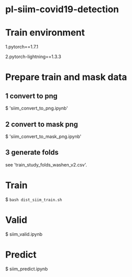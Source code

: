 # pl-siim-covid19-detection

# Train environment
1.pytorch==1.7.1

2.pytorch-lightning==1.3.3

# Prepare train and mask data
## 1 convert to png
$ 'siim_convert_to_png.ipynb'

## 2 convert to mask png
$ 'siim_convert_to_mask_png.ipynb'

## 3 generate folds
see 'train_study_folds_washen_v2.csv'.

# Train
$ `bash dist_siim_train.sh` 

# Valid
$ siim_valid.ipynb

# Predict
$ siim_predict.ipynb
